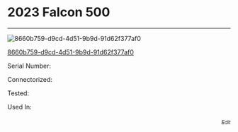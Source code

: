 # **2023 Falcon 500**
---

![8660b759-d9cd-4d51-9b9d-91d62f377af0](https://mcquaidrobotics.github.io/inv/images/8660b759-d9cd-4d51-9b9d-91d62f377af0.png)

[8660b759-d9cd-4d51-9b9d-91d62f377af0](https://mcquaidrobotics.github.io/inv/images/labels/lb-8660b759-d9cd-4d51-9b9d-91d62f377af0.png)

Serial Number: 

Connectorized: 

Tested: 

Used In: 


###### [<div style="text-align: right"><sub>Edit</sub></div>](https://github.com/McQuaidRobotics/inv/blob/main/guids/8660b759-d9cd-4d51-9b9d-91d62f377af0.md)

